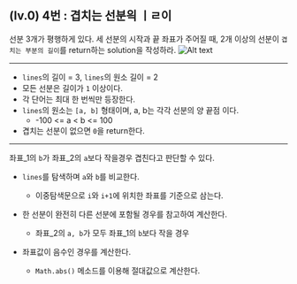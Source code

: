## (lv.0) 4번 : 겹치는 선분읙 ㅣㄹ이
선분 3개가 평행하게 있다. 세 선분의 시작과 끝 좌표가 주어질 때, 2개 이상의 선분이 `겹치는 부분의 길이`를 return하는 solution을 작성하라.
![Alt text](../../../../Desktop/line_2.png)

***

* `lines`의 길이 = 3, `lines`의 원소 길이 = 2
* 모든 선분은 길이가 `1` 이상이다.
* 각 단어는 최대 한 번씩만 등장한다.
* `lines`의 원소는 `[a, b]` 형태이며, a, b는 각각 선분의 양 끝점 이다.
    - -100 <= a < b <= 100
* 겹치는 선분이 없으면 `0`을 return한다.

***

좌표_1의 `b`가 좌표_2의 `a`보다 작을경우 겹친다고 판단할 수 있다.

* `lines`를 탐색하며 `a`와 `b`를 비교한다.
    - 이중탐색문으로 `i`와 `i+1`에 위치한 좌표를 기준으로 삼는다.

* 한 선분이 완전히 다른 선분에 포함될 경우를 참고하여 계산한다.
    - 좌표_2의 `a, b`가 모두 좌표_1의 `b`보다 작을 경우

* 좌표값이 음수인 경우를 계산한다.
    - `Math.abs()` 메소드를 이용해 절대값으로 계산한다.